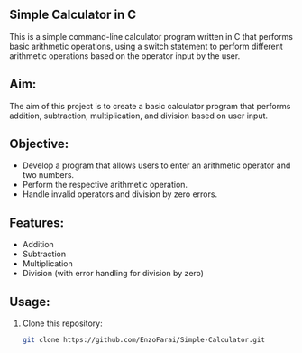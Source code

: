 ## Simple Calculator in C
This is a simple command-line calculator program written in C that performs basic arithmetic operations, using a switch statement to perform different arithmetic operations based on the operator input by the user.

## Aim:
The aim of this project is to create a basic calculator program that performs addition, subtraction, multiplication, and division based on user input.

## Objective:
- Develop a program that allows users to enter an arithmetic operator and two numbers.
- Perform the respective arithmetic operation.
- Handle invalid operators and division by zero errors.

## Features:
- Addition
- Subtraction
- Multiplication
- Division (with error handling for division by zero)

## Usage:
1. Clone this repository:
   ```bash
   git clone https://github.com/EnzoFarai/Simple-Calculator.git
